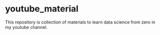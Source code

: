 # youtube_material
This repository is collection of materials to learn data science from zero in my youtube channel.
